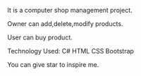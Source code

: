 It is a computer shop management project.

Owner can add,delete,modify products.

User can buy product.

Technology Used:
C#
HTML
CSS
Bootstrap

You can give star to inspire me.
